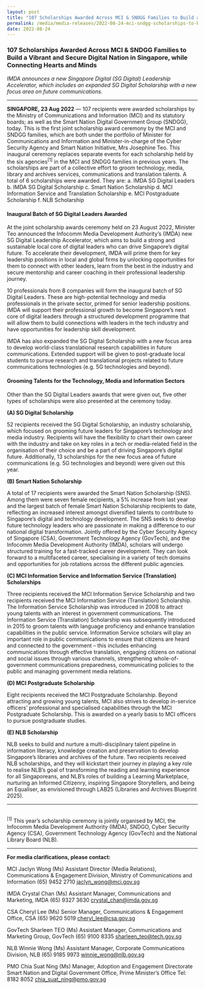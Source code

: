 ```yaml
---
layout: post
title: "107 Scholarships Awarded Across MCI & SNDGG Families to Build a Vibrant and Secure Digital Nation in Singapore, while Connecting Hearts and Minds" 
permalink: /media/media-releases/2022-08-24-mci-sndgg-scholarships-to-build-a-vibrant-and-secure-digital-nation
date: 2022-08-24
---
```


### **107 Scholarships Awarded Across MCI & SNDGG Families to Build a Vibrant and Secure Digital Nation in Singapore, while Connecting Hearts and Minds**

*IMDA announces a new Singapore Digital (SG Digital) Leadership Accelerator, which includes an expanded SG Digital Scholarship with a new focus area on future communications.*

---

**SINGAPORE, 23 Aug 2022** — 107 recipients were awarded scholarships by the Ministry of Communications and Information (MCI) and its statutory boards; as well as the Smart Nation Digital Government Group (SNDGG), today. This is the first joint scholarship award ceremony by the MCI and SNDGG families, which are both under the portfolio of Minister for Communications and Information and Minister-in-charge of the Cyber Security Agency and Smart Nation Initiative, Mrs Josephine Teo. This inaugural ceremony replaces separate events for each scholarship held by the six agencies<sup>[1]</sup> in the MCI and SNDGG families in previous years. The scholarships are part of a collective effort to groom technology, media, library and archives services, communications and translation talents. A total of 6 scholarships were awarded. They are: 
a.	IMDA SG Digital Leaders 
b.	IMDA SG Digital Scholarship 
c.	Smart Nation Scholarship 
d.	MCI Information Service and Translation Scholarship
e.	MCI Postgraduate Scholarship
f.	NLB Scholarship

#### **Inaugural Batch of SG Digital Leaders Awarded**

At the joint scholarship awards ceremony held on 23 August 2022, Minister Teo announced the Infocomm Media Development Authority’s (IMDA) new SG Digital Leadership Accelerator, which aims to build a strong and sustainable local core of digital leaders who can drive Singapore’s digital future. To accelerate their development, IMDA will prime them for key leadership positions in local and global firms by unlocking opportunities for them to connect with other leaders, learn from the best in the industry and secure mentorship and career coaching in their professional leadership journey.

10 professionals from 8 companies will form the inaugural batch of SG Digital Leaders.  These are high-potential technology and media professionals in the private sector, primed for senior leadership positions. IMDA will support their professional growth to become Singapore’s next core of digital leaders through a structured development programme that will allow them to build connections with leaders in the tech industry and have opportunities for leadership skill development.

IMDA has also expanded the SG Digital Scholarship with a new focus area to develop world-class translational research capabilities in future communications. Extended support will be given to post-graduate local students to pursue research and translational projects related to future communications technologies (e.g. 5G technologies and beyond).

#### **Grooming Talents for the Technology, Media and Information Sectors**

Other than the SG Digital Leaders awards that were given out, five other types of scholarships were also presented at the ceremony today.

**(A)	SG Digital Scholarship**

52 recipients received the SG Digital Scholarship, an industry scholarship, which focused on grooming future leaders for Singapore’s technology and media industry. Recipients will have the flexibility to chart their own career with the industry and take on key roles in a tech or media-related field in the organisation of their choice and be a part of driving Singapore’s digital future. Additionally, 13 scholarships for the new focus area of future communications (e.g. 5G technologies and beyond) were given out this year.

**(B)	Smart Nation Scholarship**

A total of 17 recipients were awarded the Smart Nation Scholarship (SNS). Among them were seven female recipients, a 5% increase from last year and the largest batch of female Smart Nation Scholarship recipients to date, reflecting an increased interest amongst diversified talents to contribute to Singapore’s digital and technology development. The SNS seeks to develop future technology leaders who are passionate in making a difference to our national digital transformation. Jointly offered by the Cyber Security Agency of Singapore (CSA), Government Technology Agency (GovTech), and the Infocomm Media Development Authority (IMDA), scholars will undergo structured training for a fast-tracked career development. They can look forward to a multifaceted career, specialising in a variety of tech domains and opportunities for job rotations across the different public agencies.

**(C)	 MCI Information Service and Information Service (Translation) Scholarships**

Three recipients received the MCI Information Service Scholarship and two recipients received the MCI Information Service (Translation) Scholarship. The Information Service Scholarship was introduced in 2008 to attract young talents with an interest in government communications. The Information Service (Translation) Scholarship was subsequently introduced in 2015 to groom talents with language proficiency and enhance translation capabilities in the public service. Information Service scholars will play an important role in public communications to ensure that citizens are heard and connected to the government – this includes enhancing communications through effective translation, engaging citizens on national and social issues through various channels, strengthening whole-of-government communications preparedness, communicating policies to the public and managing government media relations.

**(D)	MCI Postgraduate Scholarship**

Eight recipients received the MCI Postgraduate Scholarship. Beyond attracting and growing young talents, MCI also strives to develop in-service officers’ professional and specialised capabilities through the MCI Postgraduate Scholarship. This is awarded on a yearly basis to MCI officers to pursue postgraduate studies.

**(E)	NLB Scholarship**

NLB seeks to build and nurture a multi-disciplinary talent pipeline in information literacy, knowledge creation and preservation to develop Singapore’s libraries and archives of the future. Two recipients received NLB scholarships, and they will kickstart their journey in playing a key role to realise NLB’s goal of transforming the reading and learning experience for all Singaporeans, and NLB’s roles of building a Learning Marketplace, nurturing an Informed Citizenry, inspiring Singapore Storytellers, and being an Equaliser, as envisioned through LAB25 (Libraries and Archives Blueprint 2025).

---

<br><sup>[1]</sup> This year’s scholarship ceremony is jointly organised by MCI, the Infocomm Media Development Authority (IMDA), SNDGO, Cyber Security Agency (CSA), Government Technology Agency (GovTech) and the National Library Board (NLB).

---

**For media clarifications, please contact:**

MCI
Jaclyn Wong (Ms)
Assistant Director (Media Relations), Communications & Engagement Division, Ministry of Communications and Information 
(65) 9452 2710
<jaclyn_wong@mci.gov.sg>

IMDA
Crystal Chan (Ms)
Assistant Manager, Communications and Marketing, IMDA
(65) 9327 3630
<crystal_chan@imda.gov.sg>

CSA
Cheryl Lee (Ms)
Senior Manager, Communications & Engagement Office, CSA
(65) 9620 5019
<cheryl_lee@csa.gov.sg>

GovTech
Sharleen TEO (Ms)
Assistant Manager, Communications and Marketing Group, GovTech
(65) 9100 8335
<sharleen_teo@tech.gov.sg>

NLB
Winnie Wong (Ms)
Assistant Manager, Corporate Communications Division, NLB
(65) 9185 9973
<winnie_wong@nlb.gov.sg>

PMO
Chia Suat Ning (Ms)
Manager, Adoption and Engagement Directorate
Smart Nation and Digital Government Office, Prime Minister’s Office
Tel: 8182 8052
<chia_suat_ning@pmo.gov.sg>


